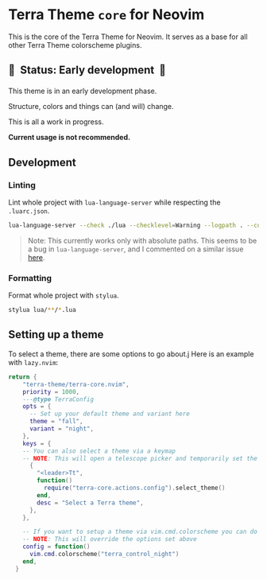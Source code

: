 # Terra Theme `core` for Neovim

This is the core of the Terra Theme for Neovim.
It serves as a base for all other Terra Theme colorscheme plugins.

## 🚧 &nbsp;Status: Early development &nbsp;🚧</p>

This theme is in an early development phase.

Structure, colors and things can (and will) change.

This is all a work in progress.

**Current usage is not recommended.**

## Development

### Linting

Lint whole project with `lua-language-server` while respecting the `.luarc.json`.

```bash
lua-language-server --check ./lua --checklevel=Warning --logpath . --configpath /Users/nikolausbrunner/Documents/dev/repos/terra-theme/core.nvim/.luarc.json
```

> Note: This currently works only with absolute paths. This seems to be a bug in `lua-language-server`, and I commented on a similar issue [here](https://github.com/LuaLS/lua-language-server/issues/2038#issuecomment-1500215468).

### Formatting

Format whole project with `stylua`.

```bash
stylua lua/**/*.lua
```

## Setting up a theme

To select a theme, there are some options to go about.j
Here is an example with `lazy.nvim`:

```lua
return {
    "terra-theme/terra-core.nvim",
    priority = 1000,
    ---@type TerraConfig
    opts = {
      -- Set up your default theme and variant here
      theme = "fall",
      variant = "night",
    },
    keys = {
    -- You can also select a theme via a keymap
    -- NOTE: This will open a telescope picker and temporarily set the theme
      {
        "<leader>Tt",
        function()
          require("terra-core.actions.config").select_theme()
        end,
        desc = "Select a Terra theme",
      },
    },

    -- If you want to setup a theme via vim.cmd.colorscheme you can do it like this
    -- NOTE: This will override the options set above
    config = function()
      vim.cmd.colorscheme("terra_control_night")
    end,
  }
```
